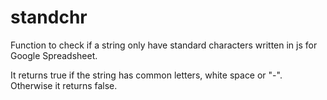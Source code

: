 # standchr
Function to check if a string only have standard characters written in js for Google Spreadsheet.

It returns true if the string has common letters, white space or "-".
Otherwise it returns false.


